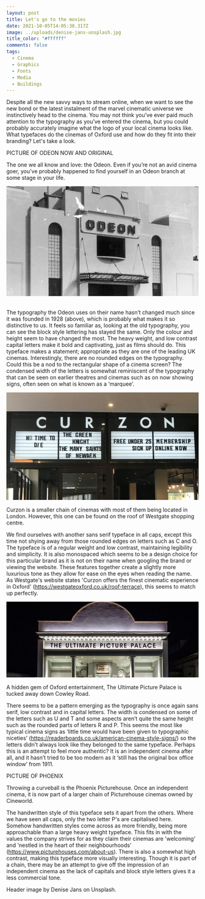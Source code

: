 ```yaml
---
layout: post
title: Let's go to the movies
date: 2021-10-05T14:05:38.317Z
image: ../uploads/denise-jans-unsplash.jpg
title_color: "#ffffff"
comments: false
tags:
  - Cinema
  - Graphics
  - Fonts
  - Media
  - Buildings
---
```

Despite all the new savvy ways to stream online, when we want to see the new bond or the latest instalment of the marvel cinematic universe we instinctively head to the cinema. You may not think you’ve ever paid much attention to the typography as you’ve entered the cinema, but you could probably accurately imagine what the logo of your local cinema looks like. What typefaces do the cinemas of Oxford use and how do they fit into their branding? Let's take a look.

PICTURE OF ODEON NOW AND ORIGINAL

The one we all know and love: the Odeon. Even if you’re not an avid cinema goer, you’ve probably happened to find yourself in an Odeon branch at some stage in your life. 

![Image of the first Odeon cinema in 1928](../uploads/first-odeon.jpg "Image found on Birmingham Mail")

\
The typography the Odeon uses on their name hasn’t changed much since it was founded in 1928 (above), which is probably what makes it so distinctive to us. It feels so familiar as, looking at the old typography, you can see the block style lettering has stayed the same. Only the colour and height seem to have changed the most. The heavy weight, and low contrast capital letters make it bold and captivating, just as films should do. This typeface makes a statement; appropriate as they are one of the leading UK cinemas. Interestingly, there are no rounded edges on the typography. Could this be a nod to the rectangular shape of a cinema screen? The condensed width of the letters is somewhat reminiscent of the typography that can be seen on earlier theatres and cinemas such as on now showing signs, often seen on what is known as a ‘marquee’.

![Image of Curzon cinema in Oxford](../uploads/img_8290.jpg "Original image by Lauren Pine")

Curzon is a smaller chain of cinemas with most of them being located in London. However, this one can be found on the roof of Westgate shopping centre. 

We find ourselves with another sans serif typeface in all caps, except this time not shying away from those rounded edges on letters such as C and O. The typeface is of a regular weight and low contrast, maintaining legibility and simplicity. It is also monospaced which seems to be a design choice for this particular brand as it is not on their name when googling the brand or viewing the website. These features together create a slightly more luxurious tone as they allow for ease on the eyes when reading the name. As Westgate's website states 'Curzon offers the finest cinematic experience in Oxford' (<https://westgateoxford.co.uk/roof-terrace>), this seems to match up perfectly.

![Image of the Ultimate Picture Palace in Oxford](../uploads/ultime-picture-palace.jpg "Image found on Ultimate Picture Palace website")

A hidden gem of Oxford entertainment, The Ultimate Picture Palace is tucked away down Cowley Road.

There seems to be a pattern emerging as the typography is once again sans serif, low contrast and in capital letters. The width is condensed on some of the letters such as U and T and some aspects aren’t quite the same height such as the rounded parts of letters R and P. This seems the most like typical cinema signs as ‘little time would have been given to typographic niceties’ (<https://readerboards.co.uk/american-cinema-style-signs/>) so the letters didn’t always look like they belonged to the same typeface. Perhaps this is an attempt to feel more authentic? It is an independent cinema after all, and it hasn’t tried to be too modern as it ‘still has the original box office window’ from 1911.

PICTURE OF PHOENIX

Throwing a curveball is the Phoenix Picturehouse. Once an independent cinema, it is now part of a larger chain of Picturehouse cinemas owned by Cineworld. 

The handwritten style of this typeface sets it apart from the others. Where we have seen all caps, only the two letter P's are capitalised here. Somehow handwritten styles come across as more friendly, being more approachable than a large heavy weight typeface. This fits in with the values the company strives for as they claim their cinemas are 'welcoming' and 'nestled in the heart of their neighbourhoods' (<https://www.picturehouses.com/about-us>). There is also a somewhat high contrast, making this typeface more visually interesting. Though it is part of a chain, there may be an attempt to give off the impression of an independent cinema as the lack of capitals and block style letters gives it a less commercial tone.

Header image by Denise Jans on Unsplash.